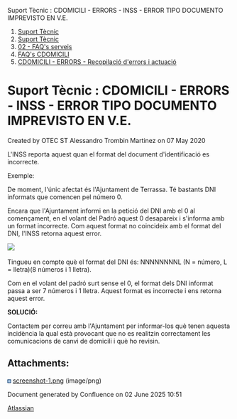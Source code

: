 Suport Tècnic : CDOMICILI - ERRORS - INSS - ERROR TIPO DOCUMENTO IMPREVISTO EN V.E.  

1.  [Suport Tècnic](index.html)
2.  [Suport Tècnic](13893782.html)
3.  [02 - FAQ's serveis](26313393.html)
4.  [FAQ's CDOMICILI](28705548.html)
5.  [CDOMICILI - ERRORS - Recopilació d'errors i actuació](36340023.html)

Suport Tècnic : CDOMICILI - ERRORS - INSS - ERROR TIPO DOCUMENTO IMPREVISTO EN V.E.
===================================================================================

Created by OTEC ST Alessandro Trombin Martinez on 07 May 2020

L'INSS reporta aquest quan el format del document d'identificació es incorrecte. 

Exemple:

De moment, l'únic afectat és l'Ajuntament de Terrassa. Té bastants DNI informats que comencen pel número 0.

Encara que l'Ajuntament informi en la petició del DNI amb el 0 al començament, en el volant del Padró aquest 0 desapareix i s'informa amb un format incorrecte. Com aquest format no coincideix amb el format del DNI, l'INSS retorna aquest error.

![](attachments/36341227/36341228.png)

Tingueu en compte què el format del DNI és: NNNNNNNNL (N = número, L = lletra)(8 números i 1 lletra).

Com en el volant del padró surt sense el 0, el format dels DNI informat passa a ser 7 números i 1 lletra. Aquest format es incorrecte i ens retorna aquest error.

**SOLUCIÓ:**

Contactem per correu amb l'Ajuntament per informar-los què tenen aquesta incidència la qual està provocant que no es realitzin correctament les comunicacions de canvi de domicili i què ho revisin.

Attachments:
------------

![](images/icons/bullet_blue.gif) [screenshot-1.png](attachments/36341227/36341228.png) (image/png)  

Document generated by Confluence on 02 June 2025 10:51

[Atlassian](http://www.atlassian.com/)